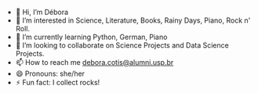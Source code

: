 - 👋 Hi, I’m Débora
- 👀 I’m interested in Science, Literature, Books, Rainy Days, Piano, Rock n' Roll.
- 🌱 I’m currently learning Python, German, Piano
- 💞️ I’m looking to collaborate on Science Projects and Data Science Projects.
- 📫 How to reach me debora.cotis@alumni.usp.br
- 😄 Pronouns: she/her
- ⚡ Fun fact: I collect rocks!

<!---
debscotis/debscotis is a ✨ special ✨ repository because its `README.md` (this file) appears on your GitHub profile.
You can click the Preview link to take a look at your changes.
--->
